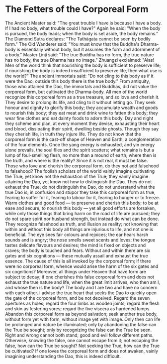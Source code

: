 # The Fetters of the Corporeal Form

The Ancient Master said: "The great trouble I have is because I have a body. If I had no body, what trouble could I have?" Again he said: "When the body is pursued, the body leads; when the body is set aside, the body remains." The Diamond Sutra declares: "The Tathāgata cannot be seen by bodily form." The Old Wanderer said: "You must know that the Buddha's Dharma-body is essentially without body, but it assumes the form and adornment of a body." Master Linji said: "The true Buddha has no form, the true nature has no body, the true Dharma has no image." Zhuangzi exclaimed: "Alas! Men of the world think that nourishing the body is sufficient to preserve life; if nourishing the body is indeed insufficient to preserve life, then what use is the world?" The ancient immortals said: "Do not cling to this body as if it were the Dao; outside this body there is the true body." From antiquity, those who attained the Dao, the immortals and Buddhas, did not value the corporeal form, but cultivated the Dharma-body. All men of the world recognize this corporeal form as a true treasure, and so love and cherish it. They desire to prolong its life, and cling to it without letting go. They seek honour and dignity to glorify this body; they accumulate wealth and goods to nourish this body; they eat meat and drink wine to fatten this body; they wear fine clothes and eat dainty foods to adorn this body. Day and night they scheme and plan, at every moment they devise, exhausting their heart and blood, dissipating their spirit, dwelling beside ghosts. Though they say they cherish life, in truth they injure life. They do not know that the corporeal form is the cast-off shape of Heaven and Earth, a conglomeration of the four elements. Once the yang energy is exhausted, and yin energy alone prevails, the soul flies and the spirit scatters; what remains is but a lump of foul-smelling flesh, no more than a mound of earth; where then is the truth, and where is the reality? Since it is not real, it must be false. Those who love and cherish the corporeal form, do they not add falsehood to falsehood? The foolish scholars of the world vainly imagine cultivating the True, yet know not the exhaustion of the True; they vainly imagine attaining the Dao, yet know not how to distinguish the Dao. They do not exhaust the True, do not distinguish the Dao, do not understand what the true Dao is; in confusion and stupor they take this corporeal form as true, fearing to suffer for it, fearing to labour for it, fearing to hunger or to freeze. Warm clothes and good food — to preserve and cherish this body; to be at ease and secure, to nourish this body — yet all good efforts are forsaken, while only those things that bring harm on the road of life are pursued; they do not spare spirit nor husband strength, but instead do what can be done. They recognize falsehood as truth, and illusion as reality; not knowing that within and without this body all things are injurious to life, and not one is beneficial. The eye sees fair colours and rejoices; the ear hears harsh sounds and is angry; the nose smells sweet scents and loves; the tongue tastes delicate flavours and desires; the mind is fixed on objects and craves; the body is touched and fears. Without and within there are six gates and six cognitions — these mutually assail and exhaust the true essence. The cause of this is all invoked by the corporeal form; if there were no corporeal form, whence would arise the harm of the six gates and six cognitions? Moreover, all things under Heaven that have form are subject to decay; if one cherishes this false corporeal form and does not exhaust the true nature and life, when the great limit arrives, who then am I, and whose then is the body? The body and I are two and have no concern with each other. I advise the true heart that seeks the Dao to quickly open the gate of the corporeal form, and be not deceived. Regard the seven apertures as holes; regard the four limbs as wooden joints; regard the flesh and skin as festering sores; regard the five viscera as hardened lumps. Abandon this corporeal form as beyond salvation; seek another true body, without form yet with form, without image yet with image. Only then can life be prolonged and nature be illuminated; only by abandoning the false can the True be sought; only by recognizing the false can the True be seen. Right and wrong cannot both stand; good and evil follow different paths. Otherwise, knowing the false, one cannot escape from it; not escaping the false, how can the True be sought? Not seeking the True, how can the True be cultivated? If one loves the corporeal form and does not awaken, vainly imagining understanding the Dao, this is indeed difficult.
